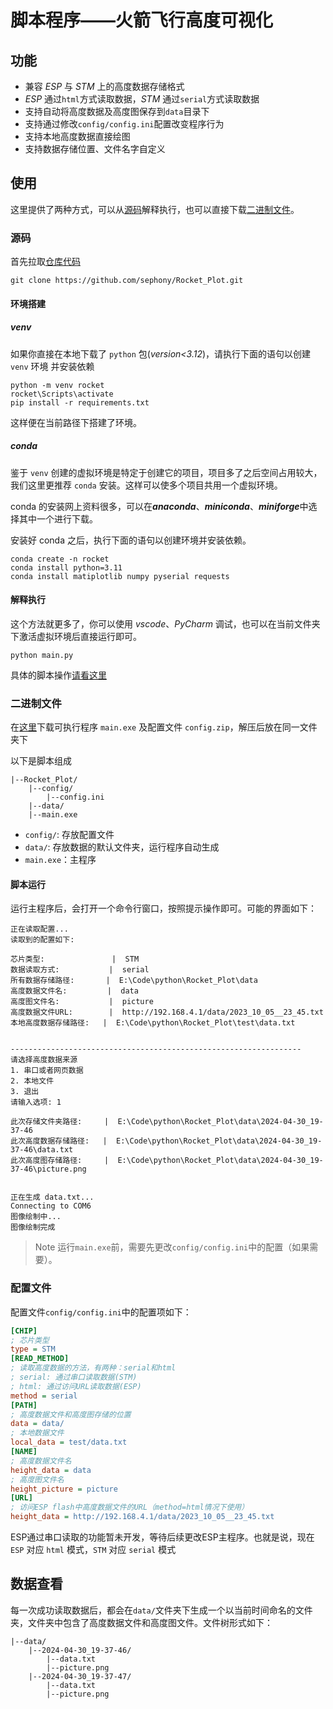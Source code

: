 # 脚本程序——火箭飞行高度可视化

## 功能

- 兼容 *ESP* 与 *STM* 上的高度数据存储格式
- *ESP* 通过`html`方式读取数据，*STM* 通过`serial`方式读取数据
- 支持自动将高度数据及高度图保存到`data`目录下
- 支持通过修改`config/config.ini`配置改变程序行为
- 支持本地高度数据直接绘图
- 支持数据存储位置、文件名字自定义

## 使用

这里提供了两种方式，可以从[源码](#源码)解释执行，也可以直接下载[二进制文件](#二进制文件)。

### 源码

首先拉取[仓库代码](https://github.com/sephony/Rocket_Plot)

```shell
git clone https://github.com/sephony/Rocket_Plot.git
```

#### 环境搭建

##### venv

如果你直接在本地下载了 `python` 包(*version<3.12*)，请执行下面的语句以创建 `venv` 环境
并安装依赖

```shell
python -m venv rocket
rocket\Scripts\activate
pip install -r requirements.txt
```

这样便在当前路径下搭建了环境。

##### conda

鉴于 `venv` 创建的虚拟环境是特定于创建它的项目，项目多了之后空间占用较大，我们这里更推荐 `conda` 安装。这样可以使多个项目共用一个虚拟环境。

conda 的安装网上资料很多，可以在***anaconda***、***miniconda***、***miniforge***中选择其中一个进行下载。

安装好 conda 之后，执行下面的语句以创建环境并安装依赖。

```shell
conda create -n rocket
conda install python=3.11
conda install matiplotlib numpy pyserial requests
```

#### 解释执行

这个方法就更多了，你可以使用 *vscode*、*PyCharm* 调试，也可以在当前文件夹下激活虚拟环境后直接运行即可。

```shell
python main.py
```

具体的脚本操作[请看这里](#脚本运行)

### 二进制文件

在[这里](https://github.com/sephony/Rocket_Plot/releases)下载可执行程序 `main.exe` 及配置文件 `config.zip`，解压后放在同一文件夹下

以下是脚本组成

```shell
|--Rocket_Plot/
    |--config/
        |--config.ini
    |--data/
    |--main.exe
```

- `config/`: 存放配置文件
- `data/`: 存放数据的默认文件夹，运行程序自动生成
- `main.exe`：主程序

#### 脚本运行

运行主程序后，会打开一个命令行窗口，按照提示操作即可。可能的界面如下：

```shell
正在读取配置...
读取到的配置如下:

芯片类型:               |  STM
数据读取方式:           |  serial
所有数据存储路径:       |  E:\Code\python\Rocket_Plot\data
高度数据文件名:         |  data
高度图文件名:           |  picture
高度数据文件URL:        |  http://192.168.4.1/data/2023_10_05__23_45.txt
本地高度数据存储路径:   |  E:\Code\python\Rocket_Plot\test\data.txt


-----------------------------------------------------------------
请选择高度数据来源
1. 串口或者网页数据
2. 本地文件
3. 退出
请输入选项: 1

此次存储文件夹路径:     |  E:\Code\python\Rocket_Plot\data\2024-04-30_19-37-46
此次高度数据存储路径:   |  E:\Code\python\Rocket_Plot\data\2024-04-30_19-37-46\data.txt
此次高度图存储路径:     |  E:\Code\python\Rocket_Plot\data\2024-04-30_19-37-46\picture.png


正在生成 data.txt...
Connecting to COM6
图像绘制中...
图像绘制完成
```

> Note
> 运行`main.exe`前，需要先更改`config/config.ini`中的配置（如果需要）。

### 配置文件

配置文件`config/config.ini`中的配置项如下：

```ini
[CHIP]
; 芯片类型
type = STM
[READ_METHOD]
; 读取高度数据的方法，有两种：serial和html
; serial: 通过串口读取数据(STM)
; html: 通过访问URL读取数据(ESP)
method = serial
[PATH]
; 高度数据文件和高度图存储的位置
data = data/
; 本地数据文件
local_data = test/data.txt
[NAME]
; 高度数据文件名
height_data = data
; 高度图文件名
height_picture = picture
[URL]
; 访问ESP flash中高度数据文件的URL（method=html情况下使用）
height_data = http://192.168.4.1/data/2023_10_05__23_45.txt
```

ESP通过串口读取的功能暂未开发，等待后续更改ESP主程序。也就是说，现在 `ESP` 对应 `html` 模式，`STM` 对应 `serial` 模式

## 数据查看

每一次成功读取数据后，都会在`data/`文件夹下生成一个以当前时间命名的文件夹，文件夹中包含了高度数据文件和高度图文件。文件树形式如下：

```shell
|--data/
    |--2024-04-30_19-37-46/
        |--data.txt
        |--picture.png
    |--2024-04-30_19-37-47/
        |--data.txt
        |--picture.png
```
